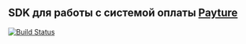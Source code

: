 ## SDK для работы с системой оплаты [Payture](http://payture.com/)

[![Build Status](https://travis-ci.org/Necronru/payture.svg?branch=master)](https://travis-ci.org/Necronru/payture) 